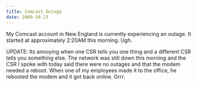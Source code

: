 ```yaml
---
title: Comcast Outage
date: 2009-10-23
---
```

My Comcast account in New England is currently experiencing an outage. It started at approximately 2:20AM this morning. Ugh.

<!-- 183941403 -->

UPDATE: Its annoying when one CSR tells you one thing and a different CSR tells you something else. The network was still down this morning and the CSR I spoke with today said there were no outages and that the modem needed a reboot. When one of my employees made it to the office, he rebooted the modem and it got back online. Grrr.

